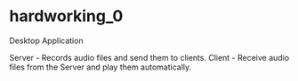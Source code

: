 # hardworking_0

Desktop Application

Server - Records audio files and send them to clients.
Client - Receive audio files from the Server and play them automatically.
